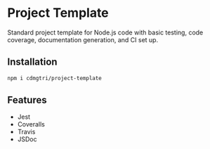
# Project Template

Standard project template for Node.js code with basic testing, code coverage, documentation generation, and CI set up.

## Installation

```sh
npm i cdmgtri/project-template
```

## Features

- Jest
- Coveralls
- Travis
- JSDoc
